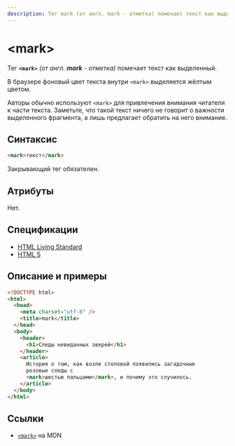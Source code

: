 ```yaml
---
description: Тег mark (от англ. mark - отметка) помечает текст как выделенный
---
```


# &lt;mark&gt;

Тег **`<mark>`** _(от англ. **mark** - отметка)_ помечает текст как выделенный.

В браузере фоновый цвет текста внутри `<mark>` выделяется жёлтым цветом.

Авторы обычно используют `<mark>` для привлечения внимания читателя к части текста. Заметьте, что такой текст ничего не говорит о важности выделенного фрагмента, а лишь предлагает обратить на него внимание.

## Синтаксис

```html
<mark>текст</mark>
```

Закрывающий тег обязателен.

## Атрибуты

Нет.

## Спецификации

- [HTML Living Standard](https://html.spec.whatwg.org/multipage/semantics.html#the-mark-element)
- [HTML 5](http://www.w3.org/TR/html5/text-level-semantics.html#the-mark-element)

## Описание и примеры

```html
<!DOCTYPE html>
<html>
  <head>
    <meta charset="utf-8" />
    <title>mark</title>
  </head>
  <body>
    <header>
      <h1>Следы невиданных зверей</h1>
    </header>
    <article>
      История о том, как возле столовой появились загадочные
      розовые следы с
      <mark>шестью пальцами</mark>, и почему это случилось.
    </article>
  </body>
</html>
```

## Ссылки

- [`<mark>`](https://developer.mozilla.org/ru/docs/Web/HTML/Element/mark) на MDN
